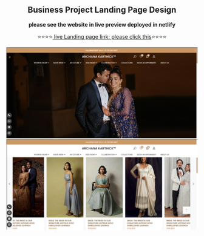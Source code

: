 <div align="center">
 <h2>Business Project Landing Page Design</h2>


<p><strong>please see the website in live preview deployed in netlify</strong></p>

⭐⭐⭐⭐[ live Landing page link: please click this](https://uidesignbs.netlify.app/)⭐⭐⭐⭐

![Landing page Look](Assets/images/BusinessPage_UI.png) <br>
![Landing Page Look](Assets/images/ss2.png)
</div>
